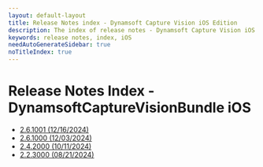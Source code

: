```yaml
---
layout: default-layout
title: Release Notes index - Dynamsoft Capture Vision iOS Edition
description: The index of release notes - Dynamsoft Capture Vision iOS Edition.
keywords: release notes, index, iOS
needAutoGenerateSidebar: true
noTitleIndex: true
---
```


# Release Notes Index - DynamsoftCaptureVisionBundle iOS

<!-- - [2.6.1002 (01/09/2025)](ios-2.html#261002-01092025) -->
- [2.6.1001 (12/16/2024)](ios-2.html#261001-12162024)
- [2.6.1000 (12/03/2024)](ios-2.html#261000-12032024)
- [2.4.2000 (10/11/2024)](ios-2.html#242000-10112024)
- [2.2.3000 (08/21/2024)](ios-2.html#223000-08212024)
